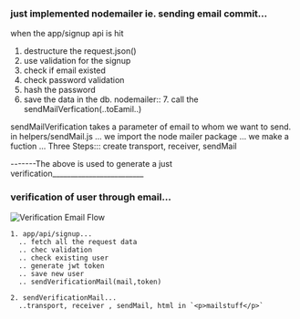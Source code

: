 ### just implemented nodemailer ie. sending email  commit...
 when the app/signup api is hit
  1. destructure the request.json()
  2. use validation for the signup 
  3. check if email existed
  4. check password validation
  5. hash the password
  6. save the data in the db.
     nodemailer::
    7. call the sendMailVerfication(..toEamil..)

  sendMailVerification takes a parameter of email to whom we want to send.
in helpers/sendMail.js
... we import the node mailer package
... we make a fuction
... Three Steps:::
    create transport, receiver, sendMail

-------The above is used to generate a just verification_________________________

### verification of user through email...
![Verification Email Flow](/mailVerification-readme.png)

    1. app/api/signup...
      .. fetch all the request data
      .. chec validation
      .. check existing user
      .. generate jwt token
      .. save new user
      .. sendVerificationMail(mail,token)
    
    2. sendVerificationMail...
      ..transport, receiver , sendMail, html in `<p>mailstuff</p>` 
  